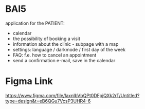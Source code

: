# BAI5
application for the PATIENT:
- calendar
- the possibility of booking a visit
- information about the clinic - subpage with a map
- settings: language / darkmode / first day of the week
- FAQ: f.e. how to cancel an appointment
- send a confirmation e-mail, save in the calendar

# Figma Link
https://www.figma.com/file/laxnlbVbQPt0DFpjQXk2rT/Untitled?type=design&t=eB6QGu7VcsP3UHR4-6
